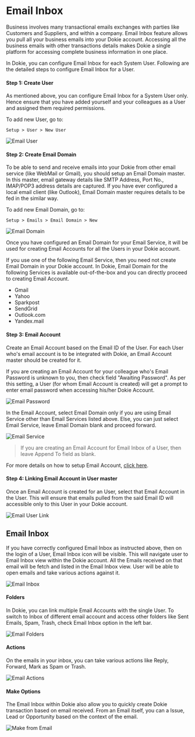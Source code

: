 <!-- add-breadcrumbs -->
# Email Inbox

Business involves many transactional emails exchanges with parties like Customers and Suppliers, and within a company. Email Inbox feature allows you pull all your business emails into your Dokie account. Accessing all the business emails with other transactions details makes Dokie a single platform for accessing complete business information in one place.

In Dokie, you can configure Email Inbox for each System User. Following are the detailed steps to configure Email Inbox for a User.

#### Step 1: Create User

As mentioned above, you can configure Email Inbox for a System User only. Hence ensure that you have added yourself and your colleagues as a User and assigned them required permissions.

To add new User, go to:

`Setup > User > New User`

<img class="screenshot" alt="Email User" src="../assets/email/email-user.png">

#### Step 2: Create Email Domain

To be able to send and receive emails into your Dokie from other email service (like WebMail or Gmail), you should setup an Email Domain master. In this master, email gateway details like SMTP Address, Port No., IMAP/POP3 address details are captured. If you have ever configured a local email client (like Outlook), Email Domain master requires details to be fed in the similar way.

To add new Email Domain, go to:

`Setup > Emails > Email Domain > New`

<img class="screenshot" alt="Email Domain" src="../assets/email/email-domain.png">

Once you have configured an Email Domain for your Email Service, it will be used for creating Email Accounts for all the Users in your Dokie account.

<div>If you use one of the following Email Service, then you need not create Email Domain in your Dokie account. In Dokie, Email Domain for the following Services is available out-of-the-box and you can directly proceed to creating Email Account.
<ul>
<li>Gmail</li>
<li>Yahoo</li>
<li>Sparkpost</li>
<li>SendGrid</li>
<li>Outlook.com</li>
<li>Yandex.mail</li>
</ul>
</div>

#### Step 3: Email Account

Create an Email Account based on the Email ID of the User. For each User who's email account is to be integrated with Dokie, an Email Account master should be created for it. 

If you are creating an Email Account for your colleague who's Email Password is unknown to you, then check field "Awaiting Password". As per this setting, a User (for whom Email Account is created) will get a prompt to enter email password when accessing his/her Dokie Account.

<img class="screenshot" alt="Email Password" src="../assets/email/email-password.png">

In the Email Account, select Email Domain only if you are using Email Service other than Email Services listed above. Else, you can just select Email Service, leave Email Domain blank and proceed forward.

<img class="screenshot" alt="Email Service" src="../assets/email/email-service.png">

>If you are creating an Email Account for Email Inbox of a User, then leave Append To field as blank.

For more details on how to setup Email Account, [click here](/dokie/setting-up/email/email-account.html").

#### Step 4: Linking Email Account in User master

Once an Email Account is created for an User, select that Email Account in the User. This will ensure that emails pulled from the said Email ID will accessible only to this User in your Dokie account.

<img class="screenshot" alt="Email User Link" src="../assets/email/email-user-link.png">

## Email Inbox

If you have correctly configured Email Inbox as instructed above, then on the login of a User, Email Inbox icon will be visible. This will navigate user to Email Inbox view within the Dokie account. All the Emails received on that email will be fetch and listed in the Email Inbox view. User will be able to open emails and take various actions against it.

<img class="screenshot" alt="Email Inbox" src="../assets/email/email-inbox.png">

#### Folders

In Dokie, you can link multiple Email Accounts with the single User. To switch to Inbox of different email account and access other folders like Sent Emails, Spam, Trash, check Email Inbox option in the left bar.

<img class="screenshot" alt="Email Folders" src="../assets/email/email-folders.png">

#### Actions

On the emails in your inbox, you can take various actions like Reply, Forward, Mark as Spam or Trash.

<img class="screenshot" alt="Email Actions" src="../assets/email/email-actions.png">

#### Make Options

The Email Inbox within Dokie also allow you to quickly create Dokie transaction based on email received. From an Email itself, you can a Issue, Lead or Opportunity based on the context of the email.

<img class="screenshot" alt="Make from Email" src="../assets/email/make-from-email.png">


